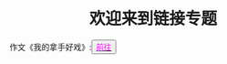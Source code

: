 <html>
	<head>
		<title>yyy团队的总部</title>
	    <style type="text/css">
		<!--
			.red{color:#FF0000}
			.green{color:#00FF00}
			.purple{color: #FF00FF}
		-->
        </style>
	</head>
	<body>
   <h1><center>欢迎来到链接专题</center></h1>
		<div>作文《我的拿手好戏》:<button title="hello"><a href="http://www.leleketang.com/zuowen/491426.shtml/"><span class="purple">前往</span></a></button></div>
      </body>
  </html>
